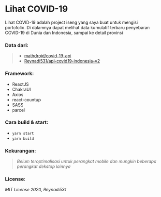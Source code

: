# Lihat COVID-19

Lihat COVID-19 adalah project iseng yang saya buat untuk mengisi portofolio. Di dalamnya dapat melihat data kumulatif terbaru penyebaran COVID-19 di Dunia dan Indonesia, sampai ke detail provinsi 

### Data dari:
> - [mathdroid/covid-19-api](https://github.com/mathdroid/covid-19-api)<br>
> - [Reynadi531/api-covid19-indonesia-v2](https://github.com/Reynadi531/api-covid19-indonesia-v2)

### Framework:
- ReactJS
- ChakraUI
- Axios
- react-countup
- SASS
- parcel

### Cara build & start:
- `yarn start`
- `yarn build` 

### Kekurangan:
> *Belum teroptimalisasi untuk perangkat mobile dan mungkin beberapa perangkat dekstop lainnya*

### License:
*MIT License 2020, Reynadi531* 
